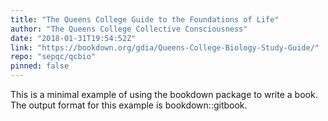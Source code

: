 ```yaml
---
title: "The Queens College Guide to the Foundations of Life"
author: "The Queens College Collective Consciousness"
date: "2018-01-31T19:54:52Z"
link: "https://bookdown.org/gdia/Queens-College-Biology-Study-Guide/"
repo: "sepqc/qcbio"
pinned: false
---
```


This is a minimal example of using the bookdown package to write a book. The output format for this example is bookdown::gitbook.
